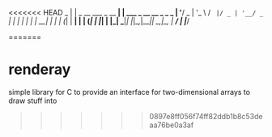 <<<<<<< HEAD
                     _
                    | |
  _ __ ___ _ __   __| | ___ _ __ __ _ _   _
 | '__/ _ | '_ \ / _` |/ _ | '__/ _` | | | |
 | | |  __| | | | (_| |  __| | | (_| | |_| |
 |_|  \___|_| |_|\__,_|\___|_|  \__,_|\__, |
                                       __/ |
                                      |___/



=======
# renderay
simple library for C to provide an interface for two-dimensional arrays to draw stuff into
>>>>>>> 0897e8ff056f74ff82ddb1b8c53deaa76be0a3af
